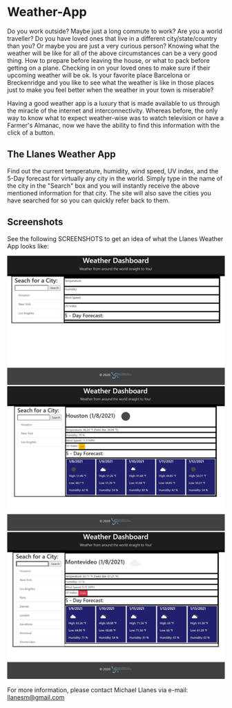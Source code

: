 # Weather-App

Do you work outside? Maybe just a long commute to work? Are you a world traveller? Do you have loved ones that live in a different city/state/country than you? Or maybe you are just a very curious person? Knowing what the weather will be like for all of the above circumstances can be a very good thing. How to prepare before leaving the house, or what to pack before getting on a plane. Checking in on your loved ones to make sure if their upcoming weather will be ok. Is your favorite place Barcelona or Breckenridge and you like to see what the weather is like in those places just to make you feel better when the weather in your town is miserable?

Having a good weather app is a luxury that is made available to us through the miracle of the internet and interconnectivity. Whereas before, the only way to know what to expect weather-wise was to watch television or have a Farmer's Almanac, now we have the ability to find this information with the click of a button.

## The Llanes Weather App

Find out the current temperature, humidity, wind speed, UV index, and the 5-Day forecast for virtually any city in the world. Simply type in the name of the city in the "Search" box and you will instantly receive the above mentioned information for that city. The site will also save the cities you have searched for so you can quickly refer back to them.

## Screenshots

See the following SCREENSHOTS to get an idea of what the Llanes Weather App looks like:

![Weather App Image 1](./Assets/images/image1.JPG)
![Weather App Image 2](./Assets/images/image2.JPG)
![Weather App Image 3](./Assets/images/image3.JPG)

For more information, please contact Michael Llanes via e-mail: llanesm@gmail.com
